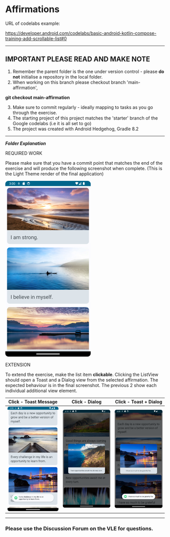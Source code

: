 # Affirmations

URL of codelabs example:

https://developer.android.com/codelabs/basic-android-kotlin-compose-training-add-scrollable-list#0

---

## IMPORTANT PLEASE READ AND MAKE NOTE

1. Remember the parent folder is the one under version control - please **do not** initialise a repository in the local folder.
2. When working on this branch please checkout branch 'main-affirmation', 

**git checkout main-affirmation**

3. Make sure to commit regularly - ideally mapping to tasks as you go through the exercise.
4. The starting project of this project matches the 'starter' branch of the Google codelabs (i.e it is all set to go)
5. The project was created with Android Hedgehog, Gradle 8.2

---
***Folder Explanation***

REQUIRED WORK

Please make sure that you have a commit point that matches the end of the exercise and will produce the following 
screenshot when complete. (This is the Light Theme render of the final application)

![affirmation screen shot](../images/affirmation-end.png)

EXTENSION

To extend the exercise, make the list item **clickable**. Clicking the ListView should open a Toast and a Dialog view 
from the selected affirmation. The expected behaviour is in the final screenshot. The previous 2 show each individual 
additional view element.


|            **Click - Toast Message**             |                **Click - Dialog**                 |                **Click - Toast + Dialog**                 |
|:------------------------------------------------:|:-------------------------------------------------:|:---------------------------------------------------------:|
| ![toast message](../images/affirmation-ext1.png) | ![dialog message](../images/affirmation-ext2.png) | ![toast + dialog message](../images/affirmation-ext3.png) |



---
### Please use the Discussion Forum on the VLE for questions. ###


